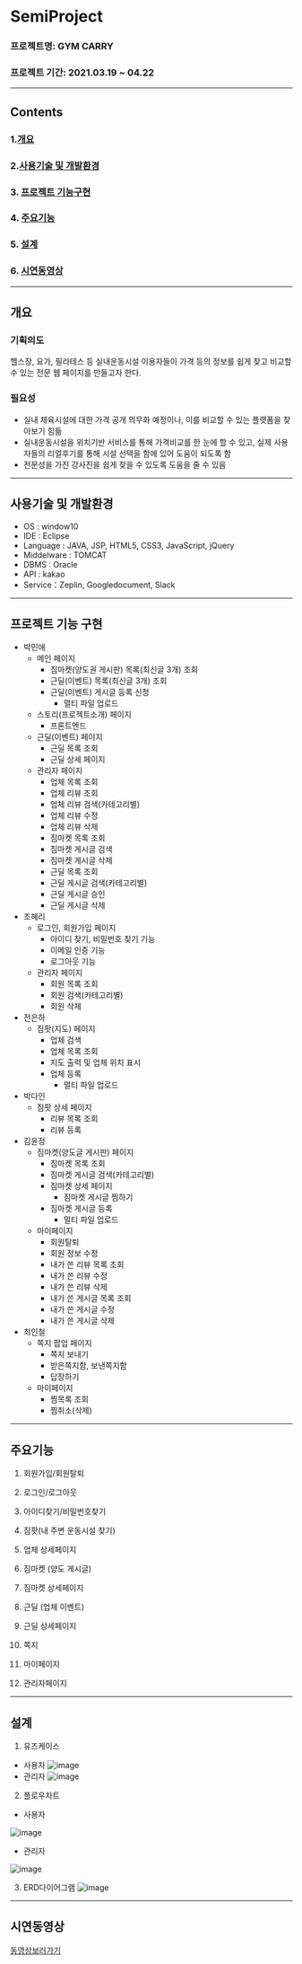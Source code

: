 # SemiProject
### 프로젝트명: GYM CARRY
### 프로젝트 기간: 2021.03.19 ~ 04.22
---
## Contents
### 1.[개요](#개요) 
### 2.[사용기술 및 개발환경](#사용기술-및-개발환경)
### 3. [프로젝트 기능구현](#프로젝트-기능구현)
### 4. [주요기능](#주요기능)
### 5. [설계](#설계)
### 6. [시연동영상](#시연동영상)
---
## 개요
### 기획의도
헬스장, 요가, 필라테스 등 실내운동시설 이용자들이
가격 등의 정보를 쉽게 찾고 비교할 수 있는 전문 웹 페이지를 만들고자 한다.
### 필요성
* 실내 체육시설에 대한 가격 공개 의무화 예정이나, 이를 비교할 수 있는 플랫폼을 찾아보기 힘듦
* 실내운동시설을 위치기반 서비스를 통해 가격비교를 한 눈에 할 수 있고, 실제 사용자들의 리얼후기를 통해 시설 선택을 함에 있어 도움이 되도록 함
* 전문성을 가진 강사진을 쉽게 찾을 수 있도록 도움을 줄 수 있음
---
## 사용기술 및 개발환경
* OS : window10
* IDE : Eclipse
* Language : JAVA, JSP, HTML5, CSS3, JavaScript, jQuery
* Middelware : TOMCAT
* DBMS : Oracle
* API : kakao
* Service：Zeplin, Googledocument, Slack
---
## 프로젝트 기능 구현
* 박민애
  * 메인 페이지 
    * 짐마켓(양도권 게시판) 목록(최신글 3개) 조회
    * 근딜(이벤트) 목록(최신글 3개) 조회
    * 근딜(이벤트) 게시글 등록 신청
      * 멀티 파일 업로드
  * 스토리(프로젝트소개) 페이지
    * 프론트엔드  
  * 근딜(이벤트) 페이지
    * 근딜 목록 조회
    * 근딜 상세 페이지
  * 관리자 페이지
    * 업체 목록 조회
    * 업체 리뷰 조회
    * 업체 리뷰 검색(카테고리별)
    * 업체 리뷰 수정
    * 업체 리뷰 삭제
    * 짐마켓 목록 조회
    * 짐마켓 게시글 검색
    * 짐마켓 게시글 삭제
    * 근딜 목록 조회
    * 근딜 게시글 검색(카테고리별)
    * 근딜 게시글 승인
    * 근딜 게시글 삭제
* 조혜리
  * 로그인, 회원가입 페이지
    * 아이디 찾기, 비밀번호 찾기 기능
    * 이메일 인증 기능
    * 로그아웃 기능
  * 관리자 페이지
    * 회원 목록 조회
    * 회원 검색(카테고리별)
    * 회원 삭제
* 전은하
  * 짐팟(지도) 페이지
    * 업체 검색
    * 업체 목록 조회
    * 지도 출력 및 업체 위치 표시
    * 업체 등록 
      * 멀티 파일 업로드
* 박다인
  * 짐팟 상세 페이지
    * 리뷰 목록 조회
    * 리뷰 등록
* 김윤정 
  * 짐마켓(양도글 게시판) 페이지
    * 짐마켓 목록 조회
    * 짐마켓 게시글 검색(카테고리별)
    * 짐마켓 상세 페이지
      * 짐마켓 게시글 찜하기
    * 짐마켓 게시글 등록
      * 멀티 파일 업로드
  * 마이페이지
    * 회원탈퇴
    * 회원 정보 수정
    * 내가 쓴 리뷰 목록 조회
    * 내가 쓴 리뷰 수정
    * 내가 쓴 리뷰 삭제
    * 내가 쓴 게시글 목록 조회
    * 내가 쓴 게시글 수정
    * 내가 쓴 게시글 삭제
* 최인철
  * 쪽지 팝업 페이지
    * 쪽지 보내기
    * 받은쪽지함, 보낸쪽지함
    * 답장하기
  * 마이페이지 
    * 찜목록 조회
    * 찜취소(삭제)
---
## 주요기능
1. 회원가입/회원탈퇴

2. 로그인/로그아웃

3. 아이디찾기/비밀번호찾기

4. 짐팟(내 주변 운동시설 찾기)

5. 업체 상세페이지

6. 짐마켓 (양도 게시글)

7. 짐마켓 상세페이지

8. 근딜 (업체 이벤트)

9. 근딜 상세페이지

10. 쪽지

11. 마이페이지

12. 관리자페이지
---
## 설계
1. 유즈케이스
  + 사용자
  ![image](https://user-images.githubusercontent.com/82187403/118356213-13bd2800-b5af-11eb-928a-ea73c1b906b2.png)
  + 관리자 
  ![image](https://user-images.githubusercontent.com/82187403/118356216-1b7ccc80-b5af-11eb-8d65-0d796cf177e7.png)

2. 플로우차트
  + 사용자
  
  ![image](https://user-images.githubusercontent.com/82187403/118356221-1f105380-b5af-11eb-8fe0-6c8b632c4ebf.png)
  + 관리자

  ![image](https://user-images.githubusercontent.com/82187403/118356224-22a3da80-b5af-11eb-8bc5-549f4355abdf.png)

3. ERD다이어그램
  ![image](https://user-images.githubusercontent.com/82187403/118356169-eb352e00-b5ae-11eb-95f8-cad4461f2ce6.png)
---
## 시연동영상
[동영상보러가기](https://drive.google.com/file/d/1ALsh9BqNvQlHkBbZoXKslN-ccia-E9bD/view?usp=sharing)
